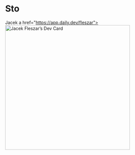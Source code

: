 # Sto
Jacek 
a href="https://app.daily.dev/fleszar"><img src="https://api.daily.dev/devcards/ccd24fe9b4984089b865f3f75116528b.png?r=sta" width="400" alt="Jacek Fleszar’s Dev Card"/></a>
